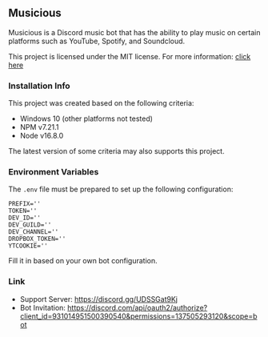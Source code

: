 ## **Musicious**
Musicious is a Discord music bot that has the ability to play music on certain platforms such as YouTube, Spotify, and Soundcloud.

This project is licensed under the MIT license. For more information: [click here](https://github.com/Zlarex/Musicious/blob/main/LICENSE)

### **Installation Info**
This project was created based on the following criteria:
- Windows 10 (other platforms not tested)
- NPM v7.21.1
- Node v16.8.0

The latest version of some criteria may also supports this project.

### **Environment Variables**
The `.env` file must be prepared to set up the following configuration:
```
PREFIX=''
TOKEN=''
DEV_ID=''
DEV_GUILD=''
DEV_CHANNEL=''
DROPBOX_TOKEN=''
YTCOOKIE=''
```
Fill it in based on your own bot configuration.

### **Link**
- Support Server: https://discord.gg/UDSSGat9Kj
- Bot Invitation: https://discord.com/api/oauth2/authorize?client_id=931014951500390540&permissions=137505293120&scope=bot